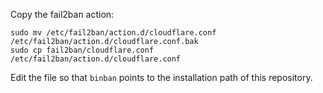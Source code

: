 

Copy the fail2ban action:

```
sudo mv /etc/fail2ban/action.d/cloudflare.conf /etc/fail2ban/action.d/cloudflare.conf.bak
sudo cp fail2ban/cloudflare.conf /etc/fail2ban/action.d/cloudflare.conf
```

Edit the file so that `binban` points to the installation path of this repository.
